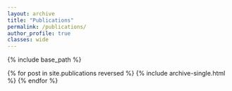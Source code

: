 ```yaml
---
layout: archive
title: "Publications"
permalink: /publications/
author_profile: true
classes: wide
---
```


{% include base_path %}

{% for post in site.publications reversed %}
{% include archive-single.html %}
{% endfor %}

